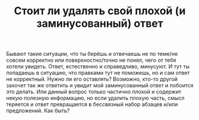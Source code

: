 ﻿---
title: "Стоит ли удалять свой плохой (и заминусованный) ответ"
se.owner.user_id: 276432
se.owner.display_name: "return"
se.owner.link: "https://ru.meta.stackoverflow.com/users/276432/return"
se.link: "https://ru.meta.stackoverflow.com/questions/10501/%d0%a1%d1%82%d0%be%d0%b8%d1%82-%d0%bb%d0%b8-%d1%83%d0%b4%d0%b0%d0%bb%d1%8f%d1%82%d1%8c-%d1%81%d0%b2%d0%be%d0%b9-%d0%bf%d0%bb%d0%be%d1%85%d0%be%d0%b9-%d0%b8-%d0%b7%d0%b0%d0%bc%d0%b8%d0%bd%d1%83%d1%81%d0%be%d0%b2%d0%b0%d0%bd%d0%bd%d1%8b%d0%b9-%d0%be%d1%82%d0%b2%d0%b5%d1%82"
se.question_id: 10501
se.post_type: question
se.score: 8
---
<p>Бывают такие ситуации, что ты берёшь и отвечаешь не по теме/не совсем корректно или поверхностно/точно не понял, чего от тебя хотели увидеть. Ответ, естественно и справедливо, минусуют. И тут ты попадаешь в ситуацию, что правками тут не поможешь, но и сам ответ не корректный. Нужно ли его оставлять? Возможно, кто-то другой захочет так же ответить и увидит мой заминусованный ответ и побоится это делать. Или данный вопрос только частично плохой и содержит некую полезную информацию, но если удалить плохую часть, смысл теряется и ответ превращается в бессвязный набор абзацев и/или предложений. Как быть?</p>
